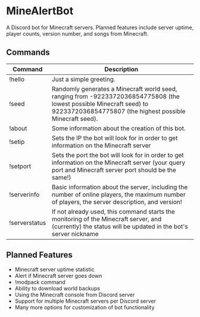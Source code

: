 # MineAlertBot

A Discord bot for Minecraft servers. Planned features include server uptime, player counts, version number, and songs from Minecraft. 

## Commands
|Command|Description|
|---|-----|
| !hello | Just a simple greeting. |
| !seed   | Randomly generates a Minecraft world seed, ranging from -9223372036854775808 (the lowest possible Minecraft seed) to 9223372036854775807 (the highest possible Minecraft seed).|
| !about | Some information about the creation of this bot. |
| !setip | Sets the IP the bot will look for in order to get information on the Minecraft server |
| !setport | Sets the port the bot will look for in order to get information on the Minecraft server (your query port and Minecraft server port should be the same!) |
| !serverinfo | Basic information about the server, including the number of online players, the maximum number of players, the server description, and version! |
| !serverstatus | If not already used, this command starts the monitoring of the Minecraft server, and (currently) the status will be updated in the bot's server nickname |

## Planned Features

- Minecraft server uptime statistic
- Alert if Minecraft server goes down
- !modpack command
- Ability to download world backups
- Using the Minecraft console from Discord server
- Support for multiple Minecraft servers per Discord server
- Many more options for customization of bot functionality